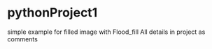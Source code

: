 # pythonProject1
simple example for filled image with Flood_fill
All details in project as comments
